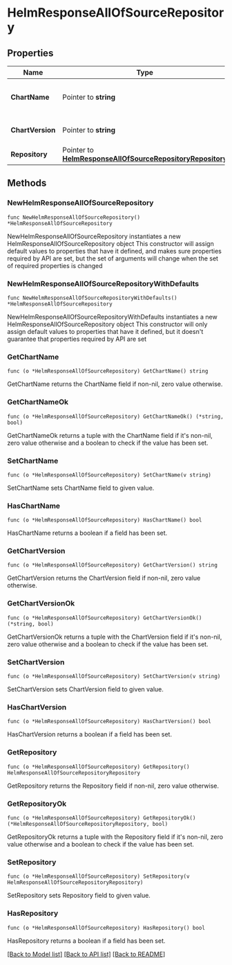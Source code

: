 # HelmResponseAllOfSourceRepository

## Properties

Name | Type | Description | Notes
------------ | ------------- | ------------- | -------------
**ChartName** | Pointer to **string** | The name of the chart in the repository | [optional] 
**ChartVersion** | Pointer to **string** | The version of the chart to use | [optional] 
**Repository** | Pointer to [**HelmResponseAllOfSourceRepositoryRepository**](HelmResponseAllOfSourceRepositoryRepository.md) |  | [optional] 

## Methods

### NewHelmResponseAllOfSourceRepository

`func NewHelmResponseAllOfSourceRepository() *HelmResponseAllOfSourceRepository`

NewHelmResponseAllOfSourceRepository instantiates a new HelmResponseAllOfSourceRepository object
This constructor will assign default values to properties that have it defined,
and makes sure properties required by API are set, but the set of arguments
will change when the set of required properties is changed

### NewHelmResponseAllOfSourceRepositoryWithDefaults

`func NewHelmResponseAllOfSourceRepositoryWithDefaults() *HelmResponseAllOfSourceRepository`

NewHelmResponseAllOfSourceRepositoryWithDefaults instantiates a new HelmResponseAllOfSourceRepository object
This constructor will only assign default values to properties that have it defined,
but it doesn't guarantee that properties required by API are set

### GetChartName

`func (o *HelmResponseAllOfSourceRepository) GetChartName() string`

GetChartName returns the ChartName field if non-nil, zero value otherwise.

### GetChartNameOk

`func (o *HelmResponseAllOfSourceRepository) GetChartNameOk() (*string, bool)`

GetChartNameOk returns a tuple with the ChartName field if it's non-nil, zero value otherwise
and a boolean to check if the value has been set.

### SetChartName

`func (o *HelmResponseAllOfSourceRepository) SetChartName(v string)`

SetChartName sets ChartName field to given value.

### HasChartName

`func (o *HelmResponseAllOfSourceRepository) HasChartName() bool`

HasChartName returns a boolean if a field has been set.

### GetChartVersion

`func (o *HelmResponseAllOfSourceRepository) GetChartVersion() string`

GetChartVersion returns the ChartVersion field if non-nil, zero value otherwise.

### GetChartVersionOk

`func (o *HelmResponseAllOfSourceRepository) GetChartVersionOk() (*string, bool)`

GetChartVersionOk returns a tuple with the ChartVersion field if it's non-nil, zero value otherwise
and a boolean to check if the value has been set.

### SetChartVersion

`func (o *HelmResponseAllOfSourceRepository) SetChartVersion(v string)`

SetChartVersion sets ChartVersion field to given value.

### HasChartVersion

`func (o *HelmResponseAllOfSourceRepository) HasChartVersion() bool`

HasChartVersion returns a boolean if a field has been set.

### GetRepository

`func (o *HelmResponseAllOfSourceRepository) GetRepository() HelmResponseAllOfSourceRepositoryRepository`

GetRepository returns the Repository field if non-nil, zero value otherwise.

### GetRepositoryOk

`func (o *HelmResponseAllOfSourceRepository) GetRepositoryOk() (*HelmResponseAllOfSourceRepositoryRepository, bool)`

GetRepositoryOk returns a tuple with the Repository field if it's non-nil, zero value otherwise
and a boolean to check if the value has been set.

### SetRepository

`func (o *HelmResponseAllOfSourceRepository) SetRepository(v HelmResponseAllOfSourceRepositoryRepository)`

SetRepository sets Repository field to given value.

### HasRepository

`func (o *HelmResponseAllOfSourceRepository) HasRepository() bool`

HasRepository returns a boolean if a field has been set.


[[Back to Model list]](../README.md#documentation-for-models) [[Back to API list]](../README.md#documentation-for-api-endpoints) [[Back to README]](../README.md)


